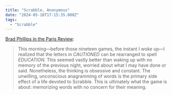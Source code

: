```yaml
---
title: "Scrabble, Anonymous"
date: "2024-05-18T17:15:35.000Z"
tags: 
  - "Scrabble"
---
```


[Brad Phillips in the Paris Review](https://www.theparisreview.org/blog/2024/05/15/scrabble-anonymous/):

> This morning—before those nineteen games, the instant I woke up—I realized that the letters in _CAUTIONED_ can be rearranged to spell _EDUCATION_. This seemed vastly better than waking up with no memory of the previous night, worried about what I may have done or said. Nonetheless, the thinking is obsessive and constant. The unwilling, unconscious anagramming of words is the primary side effect of a life devoted to Scrabble. This is ultimately what the game is about: memorizing words with no concern for their meaning.
